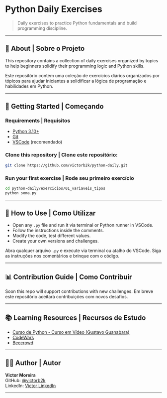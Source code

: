 # Python Daily Exercises

> Daily exercises to practice Python fundamentals and build programming discipline.

---

## 🌟 About | Sobre o Projeto

This repository contains a collection of daily exercises organized by topics to help beginners solidify their programming logic and Python skills.

Este repositório contém uma coleção de exercícios diários organizados por tópicos para ajudar iniciantes a solidificar a lógica de programação e habilidades em Python.

---

## 🚀 Getting Started | Começando

### Requirements | Requisitos

- [Python 3.10+](https://www.python.org/downloads/)
- [Git](https://git-scm.com/)
- [VSCode](https://code.visualstudio.com/) (recomendado)

### Clone this repository | Clone este repositório:
```bash
git clone https://github.com/victorb2k/python-daily.git
```

### Run your first exercise | Rode seu primeiro exercício
```bash
cd python-daily/exercicios/01_variaveis_tipos
python soma.py
```

---

## 📓 How to Use | Como Utilizar

- Open any `.py` file and run it via terminal or Python runner in VSCode.
- Follow the instructions inside the comments.
- Modify the code, test different values.
- Create your own versions and challenges.

Abra qualquer arquivo `.py` e execute via terminal ou atalho do VSCode.
Siga as instruções nos comentários e brinque com o código.

---

## 📊 Contribution Guide | Como Contribuir

Soon this repo will support contributions with new challenges.
Em breve este repositório aceitará contribuições com novos desafios.

---

## 📚 Learning Resources | Recursos de Estudo

- [Curso de Python - Curso em Vídeo (Gustavo Guanabara)](https://www.youtube.com/playlist?list=PLHz_AreHm4dkZ3JDZ2Kx2Z3D9OGBoQclc)
- [CodeWars](https://www.codewars.com/)
- [Beecrowd](https://www.beecrowd.com.br/)

---

## 🧑‍💻 Author | Autor

**Victor Moreira**  
GitHub: [@victorb2k](https://github.com/victorb2k)  
LinkedIn: [Victor LinkedIn](https://www.linkedin.com/in/victor-moreira-4210b9358/)

---